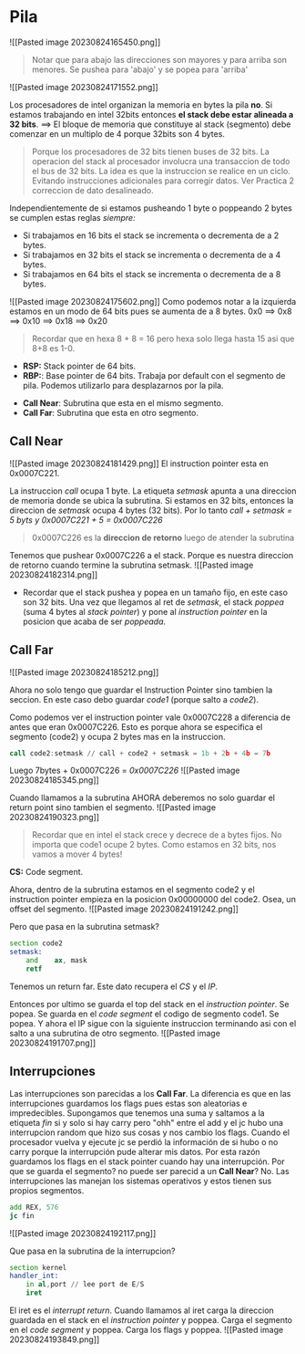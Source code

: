 # Pila
![[Pasted image 20230824165450.png]]

> Notar que para abajo las direcciones son mayores y para arriba son menores. Se pushea para 'abajo' y se popea para 'arriba'

![[Pasted image 20230824171552.png]]

Los procesadores de intel organizan la memoria en bytes la pila **no**. 
Si estamos trabajando en intel 32bits entonces **el stack debe estar alineada a 32 bits**.
$\implies$ El bloque de memoria que constituye al stack (segmento) debe comenzar en un multiplo de 4 porque 32bits son 4 bytes.

> Porque los procesadores de 32 bits tienen buses de 32 bits. La operacion del stack al procesador involucra una transaccion de todo el bus de 32 bits. La idea es que la instruccion se realice en un ciclo. Evitando instrucciones adicionales para corregir datos. Ver Practica 2 correccion de dato desalineado.

Independientemente de si estamos pusheando 1 byte o poppeando 2 bytes se cumplen estas reglas *siempre:*
- Si trabajamos en 16 bits el stack se incrementa o decrementa de a 2 bytes.
- Si trabajamos en 32 bits el stack se incrementa o decrementa de a 4 bytes.
- Si trabajamos en 64 bits el stack se incrementa o decrementa de a 8 bytes.

![[Pasted image 20230824175602.png]]
Como podemos notar a la izquierda estamos en un modo de 64 bits pues se aumenta de a 8 bytes.
0x0 $\implies$ 0x8 $\implies$ 0x10 $\implies$ 0x18 $\implies$ 0x20
> Recordar que en hexa 8 + 8 = 16 pero hexa solo llega hasta 15 asi que 8+8 es 1-0.

- **RSP:** Stack pointer de 64 bits.
- **RBP:**: Base pointer de 64 bits. Trabaja por default con el segmento de pila. Podemos utilizarlo para desplazarnos por la pila.

* **Call Near**: Subrutina que esta en el mismo segmento.
* **Call Far**: Subrutina que esta en otro segmento.

## Call Near

![[Pasted image 20230824181429.png]]
El instruction pointer esta en 0x0007C221. 

La instruccion *call* ocupa 1 byte. La etiqueta *setmask* apunta a una direccion de memoria donde se ubica la subrutina. Si estamos en 32 bits, entonces la direccion de *setmask* ocupa 4 bytes (32 bits). Por lo tanto *call + setmask = 5 byts y 0x0007C221 + 5 = 0x0007C226*

> 0x0007C226 es la **direccion de retorno** luego de atender la subrutina

Tenemos que pushear 0x0007C226 a el stack. Porque es nuestra direccion de retorno cuando termine la subrutina setmask.
![[Pasted image 20230824182314.png]]

- Recordar que el stack pushea y popea en un tamaño fijo, en este caso son 32 bits.
Una vez que llegamos al ret de *setmask*, el stack *poppea* (suma 4 bytes al *stack pointer*) y pone al *instruction pointer* en la posicion que acaba de ser *poppeada*.

## Call Far
![[Pasted image 20230824185212.png]]

Ahora no solo tengo que guardar el Instruction Pointer sino tambien la seccion.
En este caso debo guardar *code1* (porque salto a *code2*).

Como podemos ver el instruction pointer vale 0x0007C228 a diferencia de antes que eran 0x0007C226. Esto es porque ahora se especifica el segmento (code2) y ocupa 2 bytes mas en la instruccion.

```asm
call code2:setmask // call + code2 + setmask = 1b + 2b + 4b = 7b
```

Luego 7bytes  + 0x0007C226 = *0x0007C226*
![[Pasted image 20230824185345.png]]

Cuando llamamos a la subrutina AHORA deberemos no solo guardar el return point sino tambien el segmento.
![[Pasted image 20230824190323.png]]

> Recordar que en intel el stack crece y decrece de a bytes fijos. No importa que code1 ocupe 2 bytes. Como estamos en 32 bits, nos vamos a mover 4 bytes!

**CS:** Code segment.

Ahora, dentro de la subrutina estamos en el segmento code2 y el instruction pointer empieza en la posicion 0x00000000 del code2. Osea, un offset del segmento.
![[Pasted image 20230824191242.png]]

Pero que pasa en la subrutina setmask?

```asm
section code2
setmask:
    and    ax, mask
    retf
```

Tenemos un return far. Este dato recupera el *CS* y el *IP*.

Entonces por ultimo se guarda el top del stack en el *instruction pointer*. Se popea.
Se guarda en el *code segment* el codigo de segmento code1. Se popea. Y ahora el IP sigue con la siguiente instruccion terminando asi con el salto a una subrutina de otro segmento.
![[Pasted image 20230824191707.png]]

## Interrupciones
Las interrupciones son parecidas a los **Call Far**. La diferencia es que en las interrupciones guardamos los flags pues estas son aleatorias e impredecibles.
Supongamos que tenemos una suma y saltamos a la etiqueta *fin* si y solo si hay carry pero "ohh" entre el add y el jc hubo una interrupcion random que hizo sus cosas y nos cambio los flags. Cuando el procesador vuelva y ejecute jc se perdió la información de si hubo o no carry porque la interrupción pude alterar mis datos. Por esta razón guardamos los flags en el stack pointer cuando hay una interrupción.
Por que se guarda el segmento? no puede ser parecid a un **Call Near**? No.
Las interrupciones las manejan los sistemas operativos y estos tienen sus propios segmentos.
```asm
add REX, 576
jc fin
```
![[Pasted image 20230824192117.png]]

Que pasa en la subrutina de la interrupcion?
```asm
section kernel
handler_int:
	in al,port // lee port de E/S
	iret
```

El iret es el *interrupt return*. Cuando llamamos al iret carga la direccion guardada en el stack en el *instruction pointer* y poppea. Carga el segmento en el *code segment* y poppea. Carga los flags y poppea.
![[Pasted image 20230824193849.png]]